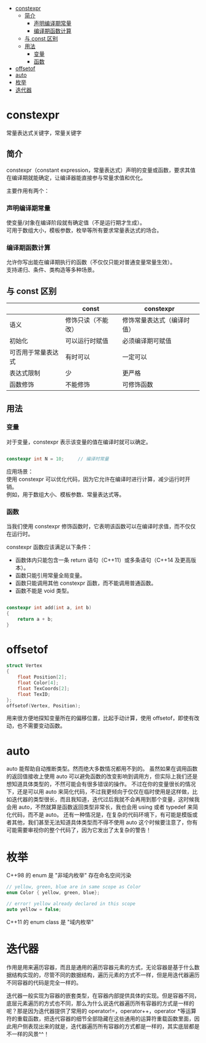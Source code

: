 - [constexpr](#constexpr)
	- [简介](#简介)
		- [声明编译期常量](#声明编译期常量)
		- [编译期函数计算](#编译期函数计算)
	- [与 const 区别](#与-const-区别)
	- [用法](#用法)
		- [变量](#变量)
		- [函数](#函数)
- [offsetof](#offsetof)
- [auto](#auto)
- [枚举](#枚举)
- [迭代器](#迭代器)


# constexpr 

常量表达式关键字，常量关键字

## 简介

constexpr（constant expression，常量表达式）声明的变量或函数，要求其值在编译期就能确定，让编译器能直接参与常量求值和优化。

主要作用有两个：

### 声明编译期常量

使变量/对象在编译阶段就有确定值（不是运行期才生成）。  
可用于数组大小，模板参数，枚举等所有要求常量表达式的场合。  

### 编译期函数计算

允许你写出能在编译期执行的函数（不仅仅只能对普通变量常量生效）。   
支持递归、条件、类构造等多种场景。   

## 与 const 区别

|                    | const              | constexpr                  |
| ------------------ | ------------------ | -------------------------- |
| 语义               | 修饰只读（不能改） | 修饰常量表达式（编译时值） |
| 初始化             | 可以运行时赋值     | 必须编译期可赋值           |
| 可否用于常量表达式 | 有时可以           | 一定可以                   |
| 表达式限制         | 少                 | 更严格                     |
| 函数修饰           | 不能修饰           | 可修饰函数                 |

## 用法

### 变量

对于变量，constexpr 表示该变量的值在编译时就可以确定。

```Cpp

constexpr int N = 10;     // 编译时常量  

```

应用场景：  
使用 constexpr 可以优化代码，因为它允许在编译时进行计算，减少运行时开销。  
例如，用于数组大小、模板参数、常量表达式等。  

### 函数

当我们使用 constexpr 修饰函数时，它表明该函数可以在编译时求值，而不仅仅在运行时。

constexpr 函数应该满足以下条件：
- 函数体内只能包含一条 return 语句（C++11）或多条语句（C++14 及更高版本）。
- 函数只能引用常量全局变量。
- 函数只能调用其他 constexpr 函数，而不能调用普通函数。
- 函数不能是 void 类型。

```Cpp

constexpr int add(int a, int b) 
{
    return a + b;
}

```

# offsetof

```cpp
struct Vertex
{
	float Position[2];
	float Color[4];
	float TexCoords[2];
	float TexID;
};
offsetof(Vertex, Position);
```
用来很方便地探知变量所在的偏移位置，比起手动计算，使用 offsetof，即使有改动，也不需要变动函数。

# auto

auto 能帮助自动推断类型。然而绝大多数情况都用不到的。
虽然如果在调用函数的返回值接收上使用 auto 可以避免函数的改变影响到调用方，但实际上我们还是想知道具体类型的，不然可能会有很多错误的操作。
不过在你的变量很长的情况下，还是可以用 auto 来简化代码，不过我更倾向于仅仅在临时使用是这样做，比如迭代器的类型很长，而且我知道，迭代过后我就不会再用到那个变量，这时候我会用 auto，不然就算是函数返回类型非常长，我也会用 using 或者 typedef 来简化代码，而不是 auto。
还有一种情况是，在复杂的代码环境下，有可能是模版或者其他，我们甚至无法知道具体类型而不得不使用 auto 这个时候要注意了，你有可能需要审视你的整个代码了，因为它发出了太复杂的警告！

# 枚举

C++98 的 enum 是 "非域内枚举" 存在命名空间污染

```Cpp
// yellow, green, blue are in same scope as Color 
enum Color { yellow, green, blue};  

// error! yellow already declared in this scope 
auto yellow = false;　
```

C++11 的 enum class 是 "域内枚举"

# 迭代器

作用是用来遍历容器，而且是通用的遍历容器元素的方式，无论容器是基于什么数据结构实现的，尽管不同的数据结构，遍历元素的方式不一样，但是用迭代器遍历不同容器的代码是完全一样的。

迭代器一般实现为容器的嵌套类型，在容器内部提供具体的实现。但是容器不同，底层元素遍历的方式也不同，那么为什么说迭代器遍历所有容器的方式是一样的呢？那是因为迭代器提供了常用的 operator!=，operator++，operator *等运算符的重载函数，把迭代容器的细节全部隐藏在这些通用的运算符重载函数里面，因此用户侧表现出来的就是，迭代器遍历所有容器的方式都是一样的，其实底层都是不一样的风景^^！